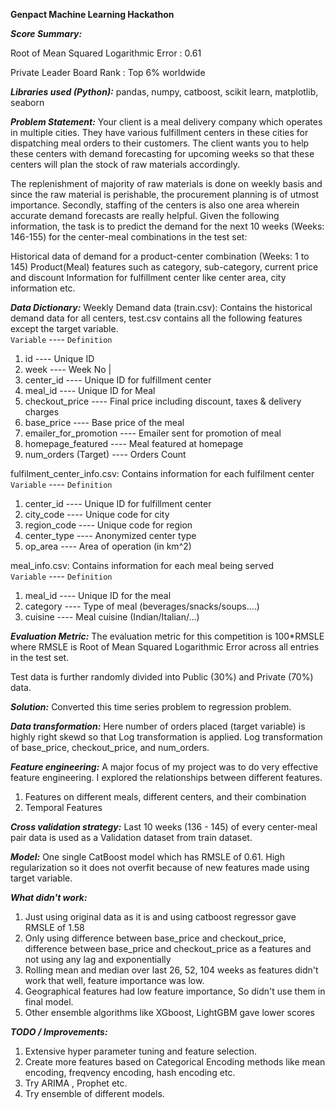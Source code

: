 **Genpact Machine Learning Hackathon**

***Score Summary:***

Root of Mean Squared Logarithmic Error : 0.61

Private Leader Board Rank : Top 6% worldwide

***Libraries used (Python):***
pandas, numpy, catboost, scikit learn, matplotlib, seaborn


***Problem Statement:***
Your client is a meal delivery company which operates in multiple cities. They have various fulfillment centers in these cities for dispatching meal orders to their customers. The client wants you to help these centers with demand forecasting for upcoming weeks so that these centers will plan the stock of raw materials accordingly.

The replenishment of majority of raw materials is done on weekly basis and since the raw material is perishable, the procurement planning is of utmost importance. Secondly, staffing of the centers is also one area wherein accurate demand forecasts are really helpful. Given the following information, the task is to predict the demand for the next 10 weeks (Weeks: 146-155) for the center-meal combinations in the test set:

Historical data of demand for a product-center combination (Weeks: 1 to 145)
Product(Meal) features such as category, sub-category, current price and discount
Information for fulfillment center like center area, city information etc.


***Data Dictionary:***
Weekly Demand data (train.csv): Contains the historical demand data for all centers, test.csv contains all the following features except the target variable. <br/>
`Variable`               ---- `Definition`
1. id	                   ---- Unique ID
2. week                  ---- Week No                                                 |
3. center_id	           ---- Unique ID for fulfillment center                        
4. meal_id	             ---- Unique ID for Meal                                      
5. checkout_price	       ---- Final price including discount, taxes & delivery charges
6. base_price	           ---- Base price of the meal                                  
7. emailer_for_promotion ---- Emailer sent for promotion of meal 
8. homepage_featured     ---- Meal featured at homepage                               
9. num_orders	(Target)   ---- Orders Count                                            

fulfilment_center_info.csv: Contains information for each fulfilment center <br/>
`Variable` ---- `Definition`                    
1. center_id   ---- Unique ID for fulfillment center
2. city_code   ---- Unique code for city            
3. region_code ---- Unique code for region          
4. center_type ---- Anonymized center type          
5. op_area	   ---- Area of operation (in km^2)     

meal_info.csv: Contains information for each meal being served <br/>
`Variable`  ---- `Definition`                           
1. meal_id  ---- Unique ID for the meal                 
2. category	---- Type of meal (beverages/snacks/soups….)
3. cuisine	---- Meal cuisine (Indian/Italian/…)        

***Evaluation Metric:***
The evaluation metric for this competition is 100*RMSLE where RMSLE is Root of Mean Squared Logarithmic Error across all entries in the test set.

Test data is further randomly divided into Public (30%) and Private (70%) data.

***Solution:***
Converted this time series problem to regression problem.


***Data transformation:***
Here number of orders placed (target variable) is highly right skewd so that Log transformation is applied.
Log transformation of base_price, checkout_price, and num_orders.

***Feature engineering:***
A major focus of my project was to do very effective feature engineering. I explored the relationships between different features.
1. Features on different meals, different centers, and their combination
2. Temporal Features


***Cross validation strategy:***
Last 10 weeks (136 - 145) of every center-meal pair data is used as a Validation dataset from train dataset.


***Model:***
One single CatBoost model which has RMSLE of 0.61.
High regularization so it does not overfit because of new features made using target variable.


***What didn't work:***
1. Just using original data as it is and using catboost regressor gave RMSLE of 1.58
2. Only using difference between base_price and checkout_price, difference between base_price and checkout_price as a features and not using any lag and exponentially
3. Rolling mean and median over last 26, 52, 104 weeks as features didn't work that well, feature importance was low.
4. Geographical features had low feature importance, So didn't use them in final model.
5. Other ensemble algorithms like XGboost, LightGBM gave lower scores


***TODO / Improvements:***
1. Extensive hyper parameter tuning and feature selection.
2. Create more features based on Categorical Encoding methods like mean encoding, freqvency encoding, hash encoding etc.
3. Try ARIMA , Prophet etc.
4. Try ensemble of different models.
